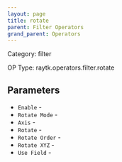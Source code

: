 ```yaml
---
layout: page
title: rotate
parent: Filter Operators
grand_parent: Operators
---
```


Category: filter

OP Type: raytk.operators.filter.rotate

## Parameters

* `Enable` - 
* `Rotate Mode` - 
* `Axis` - 
* `Rotate` - 
* `Rotate Order` - 
* `Rotate XYZ` - 
* `Use Field` -
